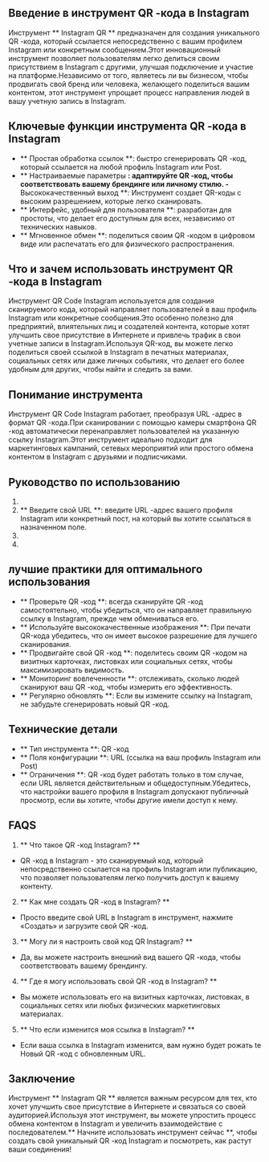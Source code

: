 ## Введение в инструмент QR -кода в Instagram

Инструмент ** Instagram QR ** предназначен для создания уникального QR -кода, который ссылается непосредственно с вашим профилем Instagram или конкретным сообщением.Этот инновационный инструмент позволяет пользователям легко делиться своим присутствием в Instagram с другими, улучшая подключение и участие на платформе.Независимо от того, являетесь ли вы бизнесом, чтобы продвигать свой бренд или человека, желающего поделиться вашим контентом, этот инструмент упрощает процесс направления людей в вашу учетную запись в Instagram.

## Ключевые функции инструмента QR -кода в Instagram

- ** Простая обработка ссылок **: быстро сгенерировать QR -код, который ссылается на любой профиль Instagram или Post.
- ** Настраиваемые параметры **: адаптируйте QR -код, чтобы соответствовать вашему брендинге или личному стилю.
-** Высококачественный выход **: Инструмент создает QR-коды с высоким разрешением, которые легко сканировать.
- ** Интерфейс, удобный для пользователя **: разработан для простоты, что делает его доступным для всех, независимо от технических навыков.
- ** Мгновенное обмен **: поделиться своим QR -кодом в цифровом виде или распечатать его для физического распространения.

## Что и зачем использовать инструмент QR -кода в Instagram

Инструмент QR Code Instagram используется для создания сканируемого кода, который направляет пользователей в ваш профиль Instagram или конкретные сообщения.Это особенно полезно для предприятий, влиятельных лиц и создателей контента, которые хотят улучшить свое присутствие в Интернете и привлечь трафик в свои учетные записи в Instagram.Используя QR-код, вы можете легко поделиться своей ссылкой в ​​Instagram в печатных материалах, социальных сетях или даже личных событиях, что делает его более удобным для других, чтобы найти и следить за вами.

## Понимание инструмента

Инструмент QR Code Instagram работает, преобразуя URL -адрес в формат QR -кода.При сканировании с помощью камеры смартфона QR -код автоматически перенаправляет пользователей на указанную ссылку Instagram.Этот инструмент идеально подходит для маркетинговых кампаний, сетевых мероприятий или простого обмена контентом в Instagram с друзьями и подписчиками.

## Руководство по использованию

1.
2. ** Введите свой URL **: введите URL -адрес вашего профиля Instagram или конкретный пост, на который вы хотите ссылаться в назначенном поле.
3.
4.

## лучшие практики для оптимального использования

- ** Проверьте QR -код **: всегда сканируйте QR -код самостоятельно, чтобы убедиться, что он направляет правильную ссылку в Instagram, прежде чем обмениваться его.
- ** Используйте высококачественные изображения **: При печати QR-кода убедитесь, что он имеет высокое разрешение для лучшего сканирования.
- ** Продвигайте свой QR -код **: поделитесь своим QR -кодом на визитных карточках, листовках или социальных сетях, чтобы максимизировать видимость.
- ** Мониторинг вовлеченности **: отслеживать, сколько людей сканируют ваш QR -код, чтобы измерить его эффективность.
- ** Регулярно обновлять **: Если вы измените ссылку на Instagram, не забудьте сгенерировать новый QR -код.

## Технические детали

- ** Тип инструмента **: QR -код
- ** Поля конфигурации **: URL (ссылка на ваш профиль Instagram или Post)
- ** Ограничения **: QR -код будет работать только в том случае, если URL является действительным и общедоступным.Убедитесь, что настройки вашего профиля в Instagram допускают публичный просмотр, если вы хотите, чтобы другие имели доступ к нему.

## FAQS

1. ** Что такое QR -код Instagram? **
- QR -код в Instagram - это сканируемый код, который непосредственно ссылается на профиль Instagram или публикацию, что позволяет пользователям легко получить доступ к вашему контенту.

2. ** Как мне создать QR -код в Instagram? **
- Просто введите свой URL в Instagram в инструмент, нажмите «Создать» и загрузите свой QR -код.

3. ** Могу ли я настроить свой код QR Instagram? **
- Да, вы можете настроить внешний вид вашего QR -кода, чтобы соответствовать вашему брендингу.

4. ** Где я могу использовать свой QR -код в Instagram? **
- Вы можете использовать его на визитных карточках, листовках, в социальных сетях или любых физических маркетинговых материалах.

5. ** Что если изменится моя ссылка в Instagram? **
- Если ваша ссылка в Instagram изменится, вам нужно будет рожать te Новый QR -код с обновленным URL.

## Заключение

Инструмент ** Instagram QR ** является важным ресурсом для тех, кто хочет улучшить свое присутствие в Интернете и связаться со своей аудиторией.Используя этот инструмент, вы можете упростить процесс обмена контентом в Instagram и увеличить взаимодействие с последователем.** Начните использовать инструмент сейчас **, чтобы создать свой уникальный QR -код Instagram и посмотреть, как растут ваши соединения!